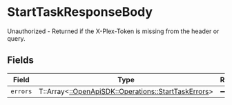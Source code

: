 # StartTaskResponseBody

Unauthorized - Returned if the X-Plex-Token is missing from the header or query.


## Fields

| Field                                                                                             | Type                                                                                              | Required                                                                                          | Description                                                                                       |
| ------------------------------------------------------------------------------------------------- | ------------------------------------------------------------------------------------------------- | ------------------------------------------------------------------------------------------------- | ------------------------------------------------------------------------------------------------- |
| `errors`                                                                                          | T::Array<[::OpenApiSDK::Operations::StartTaskErrors](../../models/operations/starttaskerrors.md)> | :heavy_minus_sign:                                                                                | N/A                                                                                               |